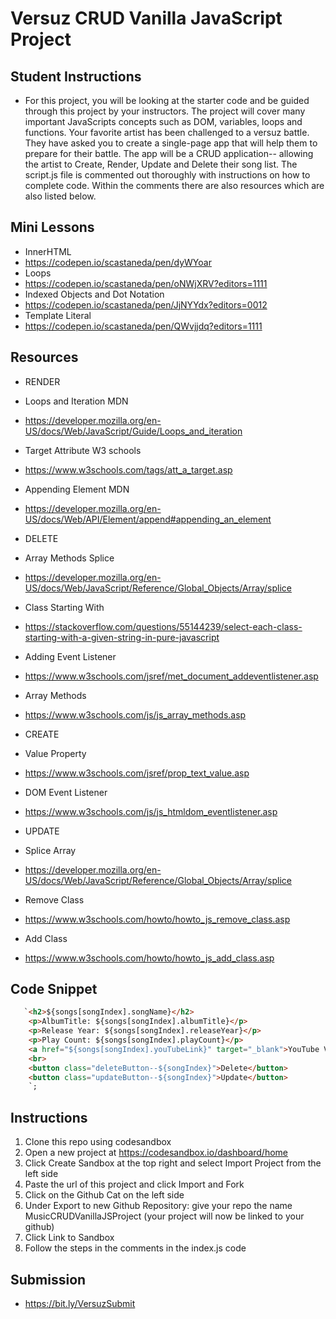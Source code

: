 # Versuz CRUD Vanilla JavaScript Project

## Student Instructions

- For this project, you will be looking at the starter code and be guided through this project by your instructors. The project will cover many important JavaScripts concepts such as DOM, variables, loops and functions. Your favorite artist has been challenged to a versuz battle. They have asked you to create a single-page app that will help them to prepare for their battle. The app will be a CRUD application-- allowing the artist to Create, Render, Update and Delete their song list. The script.js file is commented out thoroughly with instructions on how to complete code. Within the comments there are also resources which are also listed below. 

## Mini Lessons 
- InnerHTML
- https://codepen.io/scastaneda/pen/dyWYoar
- Loops 
- https://codepen.io/scastaneda/pen/oNWjXRV?editors=1111
- Indexed Objects and Dot Notation
- https://codepen.io/scastaneda/pen/JjNYYdx?editors=0012
- Template Literal
- https://codepen.io/scastaneda/pen/QWvjjdq?editors=1111
## Resources
- RENDER
- Loops and Iteration MDN
- https://developer.mozilla.org/en-US/docs/Web/JavaScript/Guide/Loops_and_iteration
- Target Attribute W3 schools
- https://www.w3schools.com/tags/att_a_target.asp
- Appending Element MDN
- https://developer.mozilla.org/en-US/docs/Web/API/Element/append#appending_an_element
- DELETE
- Array Methods Splice
- https://developer.mozilla.org/en-US/docs/Web/JavaScript/Reference/Global_Objects/Array/splice
- Class Starting With 
- https://stackoverflow.com/questions/55144239/select-each-class-starting-with-a-given-string-in-pure-javascript
- Adding Event Listener
- https://www.w3schools.com/jsref/met_document_addeventlistener.asp
- Array Methods 
- https://www.w3schools.com/js/js_array_methods.asp
- CREATE
- Value Property 
- https://www.w3schools.com/jsref/prop_text_value.asp
- DOM Event Listener 
- https://www.w3schools.com/js/js_htmldom_eventlistener.asp

- UPDATE 
- Splice Array 
- https://developer.mozilla.org/en-US/docs/Web/JavaScript/Reference/Global_Objects/Array/splice
- Remove Class
- https://www.w3schools.com/howto/howto_js_remove_class.asp
- Add Class 
- https://www.w3schools.com/howto/howto_js_add_class.asp

## Code Snippet 
```html
   `<h2>${songs[songIndex].songName}</h2>
    <p>AlbumTitle: ${songs[songIndex].albumTitle}</p>
    <p>Release Year: ${songs[songIndex].releaseYear}</p>
    <p>Play Count: ${songs[songIndex].playCount}</p>
    <a href="${songs[songIndex].youTubeLink}" target="_blank">YouTube Video</a>
    <br>
    <button class="deleteButton--${songIndex}">Delete</button>
    <button class="updateButton--${songIndex}">Update</button>
    `;
```

## Instructions

1. Clone this repo using codesandbox
2. Open a new project at https://codesandbox.io/dashboard/home
3. Click Create Sandbox at the top right and select Import Project from the left side
4. Paste the url of this project and click Import and Fork
5. Click on the Github Cat on the left side
6. Under Export to new Github Repository: give your repo the name MusicCRUDVanillaJSProject (your project will now be linked to your github)
7. Click Link to Sandbox
8. Follow the steps in the comments in the index.js code

## Submission 

- https://bit.ly/VersuzSubmit
